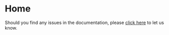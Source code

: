 # Home

Should you find any issues in the documentation, please [click here](https://github.com/reapit/foundations-documentation/issues/new?labels=bug&projects=reapit/foundations-documentation/1&body=Summary:) to let us know.


